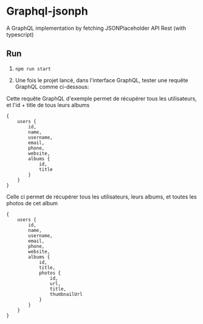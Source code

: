 # Graphql-jsonph

A GraphQL implementation by fetching JSONPlaceholder API Rest (with typescript)

## Run

1. `npm run start`

2. Une fois le projet lancé, dans l'interface GraphQL, tester une requête GraphQL comme ci-dessous:

Cette requête GraphQL d'exemple permet de récupérer tous les utilisateurs, et l'id + title de tous leurs albums

```
{
    users {
        id,
        name,
        username,
        email,
        phone,
        website,
        albums {
            id,
            title
        }
    }
}
```

Celle ci permet de récupérer tous les utilisateurs, leurs albums, et toutes les photos de cet album

```
{
    users {
        id,
        name,
        username,
        email,
        phone,
        website,
        albums {
            id,
            title,
            photos {
                id,
                url,
                title,
                thumbnailUrl
            }
        }
    }
}
```
